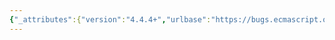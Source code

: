 ```yaml
---
{"_attributes":{"version":"4.4.4+","urlbase":"https://bugs.ecmascript.org/","maintainer":"dherman@mozilla.com"},"bug":{"bug_id":4298,"creation_ts":"2015-04-16 14:52:00 -0700","short_desc":"11.1.2 Intl.NumberFormat","delta_ts":"2015-04-16 19:49:50 -0700","product":"Internationalization - ECMA-402","component":"Specification","version":"Edition 2.0 drafts","rep_platform":"All","op_sys":"All","bug_status":"RESOLVED","resolution":"FIXED","priority":"Normal","bug_severity":"normal","everconfirmed":true,"reporter":{"uid":"andrebargull","name":"André Bargull"},"assigned_to":{"uid":"waldron.rick","name":"Rick Waldron"},"cc":"waldron.rick","long_desc":[{"commentid":14253,"comment_count":0,"who":{"uid":"andrebargull","name":"André Bargull"},"bug_when":"2015-04-16 14:52:11 -0700","thetext":"11.1.2 Intl.NumberFormat([ locales [, options]])\n\nPreamble: Missing parameter names\n\n> When the Intl.NumberFormat function is called with optional arguments locales and options, the following steps are taken:\n\n\nStep 1: Missing full stop\n\nStep 4: Change `numberFormat`, `locales` and `options` to italic font.\n\nSteps 3-6: Merge steps\n> Return InitializeNumberFormat(numberFormat, locales, options)."},{"commentid":14273,"comment_count":1,"who":{"uid":"waldron.rick","name":"Rick Waldron"},"bug_when":"2015-04-16 19:49:50 -0700","thetext":"Fixed"}]}}
---
```

